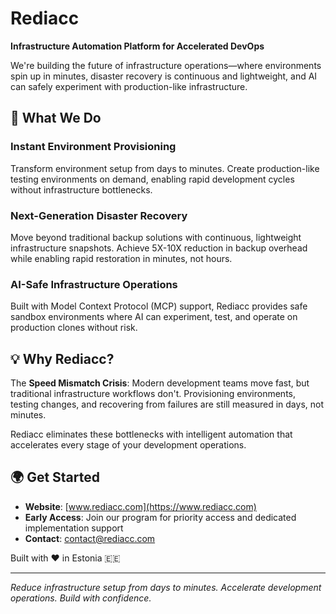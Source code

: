 # Rediacc

**Infrastructure Automation Platform for Accelerated DevOps**

We're building the future of infrastructure operations—where environments spin up in minutes, disaster recovery is continuous and lightweight, and AI can safely experiment with production-like infrastructure.

## 🚀 What We Do

### Instant Environment Provisioning
Transform environment setup from days to minutes. Create production-like testing environments on demand, enabling rapid development cycles without infrastructure bottlenecks.

### Next-Generation Disaster Recovery
Move beyond traditional backup solutions with continuous, lightweight infrastructure snapshots. Achieve 5X-10X reduction in backup overhead while enabling rapid restoration in minutes, not hours.

### AI-Safe Infrastructure Operations
Built with Model Context Protocol (MCP) support, Rediacc provides safe sandbox environments where AI can experiment, test, and operate on production clones without risk.

## 💡 Why Rediacc?

The **Speed Mismatch Crisis**: Modern development teams move fast, but traditional infrastructure workflows don't. Provisioning environments, testing changes, and recovering from failures are still measured in days, not minutes.

Rediacc eliminates these bottlenecks with intelligent automation that accelerates every stage of your development operations.

## 🌍 Get Started

- **Website**: [www.rediacc.com](https://www.rediacc.com)
- **Early Access**: Join our program for priority access and dedicated implementation support
- **Contact**: [contact@rediacc.com](mailto:contact@rediacc.com)

Built with ❤️ in Estonia 🇪🇪

---

*Reduce infrastructure setup from days to minutes. Accelerate development operations. Build with confidence.*
